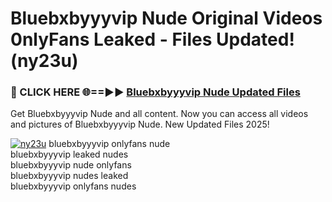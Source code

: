 # Bluebxbyyyvip Nude Original Videos 0nlyFans Leaked - Files Updated! (ny23u)

<h3>🔴 CLICK HERE 🌐==►► <a href="https://tinyurl.com/52m3yx9h" rel="nofollow">Bluebxbyyyvip Nude Updated Files</a></h3>

Get Bluebxbyyyvip Nude and all content. Now you can access all videos and pictures of Bluebxbyyyvip Nude. New Updated Files 2025!

[![ny23u](https://i.imgur.com/TnHtlc8.gif)](https://tinyurl.com/52m3yx9h)
bluebxbyyyvip onlyfans nude<br>
bluebxbyyyvip leaked nudes<br>
bluebxbyyyvip nude onlyfans<br>
bluebxbyyyvip nudes leaked<br>
bluebxbyyyvip onlyfans nudes